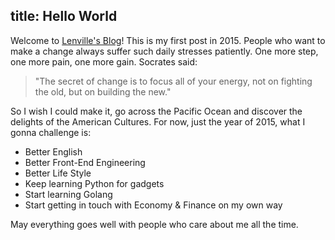 title: Hello World
---
Welcome to [Lenville's Blog](http://blog.lenville.com/)! This is my first post in 2015. People who want to make a change always suffer such daily stresses patiently. One more step, one more pain, one more gain. Socrates said:

> "The secret of change is to focus all of your energy, not on fighting the old, but on building the new."

So I wish I could make it, go across the Pacific Ocean and discover the delights of the American Cultures. For now, just the year of 2015, what I gonna challenge is:

 - Better English
 - Better Front-End Engineering
 - Better Life Style
 - Keep learning Python for gadgets
 - Start learning Golang
 - Start getting in touch with Economy & Finance on my own way

May everything goes well with people who care about me all the time.
